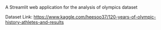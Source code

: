 A Streamlit web application for the analysis of olympics dataset

Dataset Link: https://www.kaggle.com/heesoo37/120-years-of-olympic-history-athletes-and-results
   
